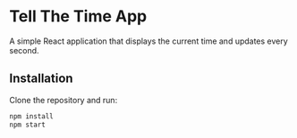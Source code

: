 # Tell The Time App

A simple React application that displays the current time and updates every second.

## Installation

Clone the repository and run:
```bash
npm install
npm start
